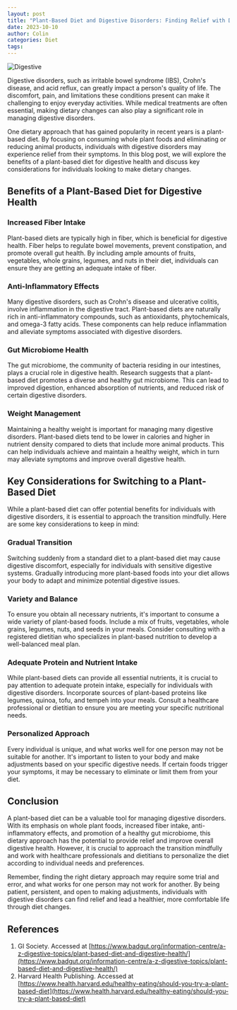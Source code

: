 ```yaml
---
layout: post
title: "Plant-Based Diet and Digestive Disorders: Finding Relief with Diet Changes"
date: 2023-10-10
author: Colin
categories: Diet
tags: 
---
```


![Digestive](https://source.unsplash.com/1600x900/?digestive)

Digestive disorders, such as irritable bowel syndrome (IBS), Crohn's disease, and acid reflux, can greatly impact a person's quality of life. The discomfort, pain, and limitations these conditions present can make it challenging to enjoy everyday activities. While medical treatments are often essential, making dietary changes can also play a significant role in managing digestive disorders.

One dietary approach that has gained popularity in recent years is a plant-based diet. By focusing on consuming whole plant foods and eliminating or reducing animal products, individuals with digestive disorders may experience relief from their symptoms. In this blog post, we will explore the benefits of a plant-based diet for digestive health and discuss key considerations for individuals looking to make dietary changes.

## Benefits of a Plant-Based Diet for Digestive Health

### Increased Fiber Intake

Plant-based diets are typically high in fiber, which is beneficial for digestive health. Fiber helps to regulate bowel movements, prevent constipation, and promote overall gut health. By including ample amounts of fruits, vegetables, whole grains, legumes, and nuts in their diet, individuals can ensure they are getting an adequate intake of fiber.

### Anti-Inflammatory Effects

Many digestive disorders, such as Crohn's disease and ulcerative colitis, involve inflammation in the digestive tract. Plant-based diets are naturally rich in anti-inflammatory compounds, such as antioxidants, phytochemicals, and omega-3 fatty acids. These components can help reduce inflammation and alleviate symptoms associated with digestive disorders.

### Gut Microbiome Health

The gut microbiome, the community of bacteria residing in our intestines, plays a crucial role in digestive health. Research suggests that a plant-based diet promotes a diverse and healthy gut microbiome. This can lead to improved digestion, enhanced absorption of nutrients, and reduced risk of certain digestive disorders.

### Weight Management

Maintaining a healthy weight is important for managing many digestive disorders. Plant-based diets tend to be lower in calories and higher in nutrient density compared to diets that include more animal products. This can help individuals achieve and maintain a healthy weight, which in turn may alleviate symptoms and improve overall digestive health.

## Key Considerations for Switching to a Plant-Based Diet

While a plant-based diet can offer potential benefits for individuals with digestive disorders, it is essential to approach the transition mindfully. Here are some key considerations to keep in mind:

### Gradual Transition

Switching suddenly from a standard diet to a plant-based diet may cause digestive discomfort, especially for individuals with sensitive digestive systems. Gradually introducing more plant-based foods into your diet allows your body to adapt and minimize potential digestive issues.

### Variety and Balance

To ensure you obtain all necessary nutrients, it's important to consume a wide variety of plant-based foods. Include a mix of fruits, vegetables, whole grains, legumes, nuts, and seeds in your meals. Consider consulting with a registered dietitian who specializes in plant-based nutrition to develop a well-balanced meal plan.

### Adequate Protein and Nutrient Intake

While plant-based diets can provide all essential nutrients, it is crucial to pay attention to adequate protein intake, especially for individuals with digestive disorders. Incorporate sources of plant-based proteins like legumes, quinoa, tofu, and tempeh into your meals. Consult a healthcare professional or dietitian to ensure you are meeting your specific nutritional needs.

### Personalized Approach

Every individual is unique, and what works well for one person may not be suitable for another. It's important to listen to your body and make adjustments based on your specific digestive needs. If certain foods trigger your symptoms, it may be necessary to eliminate or limit them from your diet.

## Conclusion

A plant-based diet can be a valuable tool for managing digestive disorders. With its emphasis on whole plant foods, increased fiber intake, anti-inflammatory effects, and promotion of a healthy gut microbiome, this dietary approach has the potential to provide relief and improve overall digestive health. However, it is crucial to approach the transition mindfully and work with healthcare professionals and dietitians to personalize the diet according to individual needs and preferences.

Remember, finding the right dietary approach may require some trial and error, and what works for one person may not work for another. By being patient, persistent, and open to making adjustments, individuals with digestive disorders can find relief and lead a healthier, more comfortable life through diet changes.

## References

1. GI Society. Accessed at [https://www.badgut.org/information-centre/a-z-digestive-topics/plant-based-diet-and-digestive-health/](https://www.badgut.org/information-centre/a-z-digestive-topics/plant-based-diet-and-digestive-health/)
2. Harvard Health Publishing. Accessed at [https://www.health.harvard.edu/healthy-eating/should-you-try-a-plant-based-diet](https://www.health.harvard.edu/healthy-eating/should-you-try-a-plant-based-diet)